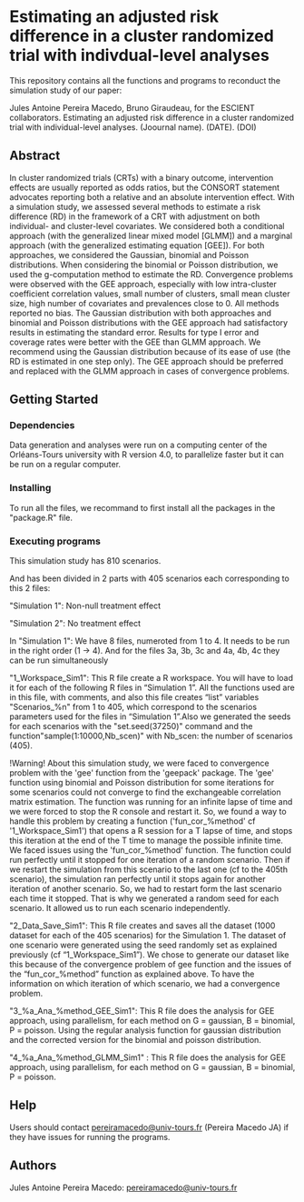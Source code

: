 # Estimating an adjusted risk difference in a cluster randomized trial with indivdual-level analyses
This repository contains all the functions and programs to reconduct the simulation study of our paper:

Jules Antoine Pereira Macedo, Bruno Giraudeau, for the ESCIENT collaborators. Estimating an adjusted risk difference in a cluster randomized trial with individual-level analyses. (Joournal name). (DATE). (DOI)

## Abstract
In cluster randomized trials (CRTs) with a binary outcome, intervention effects are usually reported as odds ratios, but the CONSORT statement advocates reporting both a relative and an absolute intervention effect. With a simulation study, we assessed several methods to estimate a risk difference (RD) in the framework of a CRT with adjustment on both individual- and cluster-level covariates. We considered both a conditional approach (with the generalized linear mixed model [GLMM]) and a marginal approach (with the generalized estimating equation [GEE]). For both approaches, we considered the Gaussian, binomial and Poisson distributions. When considering the binomial or Poisson distribution, we used the g-computation method to estimate the RD. Convergence problems were observed with the GEE approach, especially with low intra-cluster coefficient correlation values, small number of clusters, small mean cluster size, high number of covariates and prevalences close to 0. All methods reported no bias. The Gaussian distribution with both approaches and binomial and Poisson distributions with the GEE approach had satisfactory results in estimating the standard error. Results for type I error and coverage rates were better with the GEE than GLMM approach. We recommend using the Gaussian distribution because of its ease of use (the RD is estimated in one step only). The GEE approach should be preferred and replaced with the GLMM approach in cases of convergence problems.

## Getting Started
### Dependencies
Data generation and analyses were run on a computing center of the Orléans-Tours university with R version 4.0, to parallelize faster but it can be run on a regular computer.
### Installing
To run all the files, we recommand to first install all the packages in the "package.R" file.
### Executing programs
This simulation study has 810 scenarios.

And has been divided in 2 parts with 405 scenarios each corresponding to this 2 files: 

"Simulation 1": Non-null treatment effect

"Simulation 2": No treatment effect

In "Simulation 1":
We have 8 files, numeroted from 1 to 4. It needs to be run in the right order (1 → 4). And for the files 3a, 3b, 3c and 4a, 4b, 4c they can be run simultaneously

"1_Workspace_Sim1":
This R file create a R workspace. You will have to load it for each of the following R files in “Simulation 1”. All the functions used are in this file, with comments, and also this file creates “list” variables "Scenarios_%n" from 1 to 405,  which correspond to the scenarios parameters used for the files in “Simulation 1”.Also we generated the seeds for each scenarios with the "set.seed(37250)" command and the function"sample(1:10000,Nb_scen)" with Nb_scen: the number of scenarios (405).

!Warning! 
About this simulation study, we were faced to convergence problem with the 'gee' function from the 'geepack' package. The 'gee' function using binomial and Poisson distribution for some iterations for some scenarios could not converge to find the exchangeable correlation matrix estimation. The function was running for an infinite lapse of time and we were forced to stop the R console and restart it. So, we found a way to handle this problem by creating a function ('fun_cor_%method' cf '1_Workspace_Sim1') that opens a R session for a T lapse of time, and stops this iteration at the end of the T time to manage the possible infinite time.  We faced issues using the 'fun_cor_%method' function. The function could run perfectly until it stopped for one iteration of a random scenario. Then if we restart the simulation from this scenario to the last one (cf to the 405th scenario), the simulation ran perfectly until it stops again for another iteration of another scenario. So, we had to restart form the last scenario each time it stopped. That is why we generated a random seed for each scenario. It allowed us to run each scenario independently.

"2_Data_Save_Sim1":
This R file creates and saves all the dataset (1000 dataset for each of the 405 scenarios) for the Simulation 1.
The dataset of one scenario were generated using the seed randomly set as explained previously (cf “1_Workspace_Sim1”). We chose to generate our dataset like this because of the convergence problem of gee function and the issues of the “fun_cor_%method” function as explained above. To have the information on which iteration of which scenario, we had a convergence problem.
 
"3_%a_Ana_%method_GEE_Sim1":
This R file does the analysis for GEE approach, using parallelism, for each method on G = gaussian, B = binomial, P = poisson. Using the regular analysis function for gaussian distribution and the corrected version for the binomial and poisson distribution.

"4_%a_Ana_%method_GLMM_Sim1" :
This R file does the analysis for GEE approach, using parallelism, for each method on G = gaussian, B = binomial, P = poisson. 

## Help
Users should contact pereiramacedo@univ-tours.fr (Pereira Macedo JA) if they have issues for running the programs.
## Authors
Jules Antoine Pereira Macedo: pereiramacedo@univ-tours.fr

